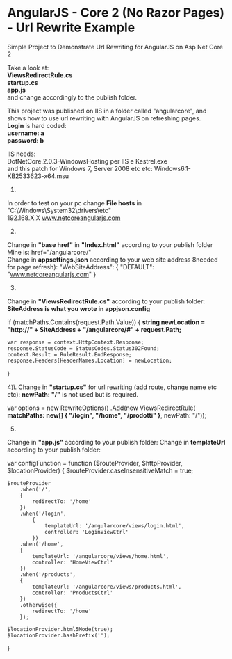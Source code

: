 # AngularJS - Core 2 (No Razor Pages) - Url Rewrite Example

Simple Project to Demonstrate Url Rewriting for AngularJS on Asp Net Core 2

Take a look at:
<br> **ViewsRedirectRule.cs**
<br> **startup.cs**
<br> **app.js**
<br> and change accordingly to the publish folder.

This project was published on IIS in a folder called "angularcore",
and shows how to use url rewriting with AngularJS on refreshing pages.
<br> **Login** is hard coded:
<br> **username: a**
<br> **password: b**

IIS needs:
<br> DotNetCore.2.0.3-WindowsHosting per IIS e Kestrel.exe
<br> and this patch for Windows 7, Server 2008 etc etc: Windows6.1-KB2533623-x64.msu


1.
In order to test on your pc change **File hosts** in "C:\Windows\System32\drivers\etc"
<br>192.168.X.X www.netcoreangularjs.com

2.
Change in **"base href"** in **"Index.html"** according to your publish folder
<br> Mine is: href="/angularcore/"<br>
Change in **appsettings.json** according to your web site address 8needed for page refresh):
  "WebSiteAddress": {
    "DEFAULT": "www.netcoreangularjs.com"
  }
  
3.
Change in **"ViewsRedirectRule.cs"** according to your publish folder:
**SiteAddress is what you wrote in appjson.config**

if (matchPaths.Contains(request.Path.Value))
{
	**string newLocation = "http://" + SiteAddress + "/angularcore/#" + request.Path;**

	var response = context.HttpContext.Response;
	response.StatusCode = StatusCodes.Status302Found;
	context.Result = RuleResult.EndResponse;
	response.Headers[HeaderNames.Location] = newLocation;
}

4)ì.
Change in **"startup.cs"** for url rewriting (add route, change name etc etc):
**newPath: "/"** is not used but is required.

var options = new RewriteOptions()
	.Add(new ViewsRedirectRule(
		**matchPaths: new[] { "/login", "/home", "/prodotti" }**,
		newPath: "/"));
		
5.
Change in **"app.js"** according to your publish folder:
Change in **templateUrl** according to your publish folder:

var configFunction = function ($routeProvider, $httpProvider, $locationProvider)
{
    $routeProvider.caseInsensitiveMatch = true;

    $routeProvider
        .when('/',
        {
            redirectTo: '/home'
        })
        .when('/login',
            {
                templateUrl: '/angularcore/views/login.html',
                controller: 'LoginViewCtrl'
            })
        .when('/home',
        {
            templateUrl: '/angularcore/views/home.html',
            controller: 'HomeViewCtrl'
        })
        .when('/products',
        {
            templateUrl: '/angularcore/views/products.html',
            controller: 'ProductsCtrl'
        })
        .otherwise({
            redirectTo: '/home'
        });

    $locationProvider.html5Mode(true);
    $locationProvider.hashPrefix('');
}



